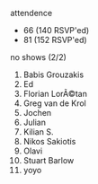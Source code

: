 attendence
- 66 (140 RSVP'ed)
- 81 (152 RSVP'ed)

no shows
(2/2)
1. Babis Grouzakis
2. Ed
3. Florian LorÃ©tan
4. Greg van de Krol
5. Jochen
6. Julian
7. Kilian S.
8. Nikos Sakiotis
9. Olavi
10. Stuart Barlow
11. yoyo
